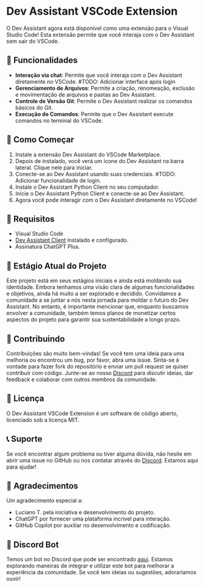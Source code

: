 # Dev Assistant VSCode Extension

O Dev Assistant agora está disponível como uma extensão para o Visual Studio Code! 
Esta extensão permite que você interaja com o Dev Assistant sem sair do VSCode.

## 🌟 Funcionalidades

- **Interação via chat**: Permite que você interaja com o Dev Assistant diretamente no VSCode. #TODO: Adicionar interface após login
- **Gerenciamento de Arquivos**: Permite a criação, renomeação, exclusão e movimentação de arquivos e pastas ao Dev Assistant.
- **Controle de Versão Git**: Permite o Dev Assistant realizar os comandos básicos do Git.
- **Execução de Comandos**: Permite que o Dev Assistant execute comandos no terminal do VSCode.

## 🚀 Como Começar

1. Instale a extensão Dev Assistant do VSCode Marketplace.
2. Depois de instalado, você verá um ícone do Dev Assistant na barra lateral. Clique nele para iniciar.
3. Conecte-se ao Dev Assistant usando suas credenciais. #TODO: Adicionar funcionalidade de login.
4. Instale o Dev Assistant Python Client no seu computador.
5. Inicie o Dev Assistant Python Client e conecte-se ao Dev Assistant.
6. Agora você pode interagir com o Dev Assistant diretamente no VSCode!

## 📜 Requisitos

- Visual Studio Code
- [Dev Assistant Client](https://github.com/lucianotonet/dev-assistant-client) instalado e configurado.
- Assinatura ChatGPT Plus.

## 🌱 Estágio Atual do Projeto

Este projeto está em seus estágios iniciais e ainda está moldando sua identidade. Embora tenhamos uma visão clara de algumas funcionalidades e objetivos, ainda há muito a ser explorado e decidido. Convidamos a comunidade a se juntar a nós nesta jornada para moldar o futuro do Dev Assistant. No entanto, é importante mencionar que, enquanto buscamos envolver a comunidade, também temos planos de monetizar certos aspectos do projeto para garantir sua sustentabilidade a longo prazo.

## 🤝 Contribuindo

Contribuições são muito bem-vindas! Se você tem uma ideia para uma melhoria ou encontrou um bug, por favor, abra uma issue. Sinta-se à vontade para fazer fork do repositório e enviar um pull request se quiser contribuir com código. Junte-se ao nosso [Discord](https://discord.gg/vvcSby8f5) para discutir ideias, dar feedback e colaborar com outros membros da comunidade.

## 📄 Licença

O Dev Assistant VSCode Extension é um software de código aberto, licenciado sob a licença MIT.

## 📞 Suporte

Se você encontrar algum problema ou tiver alguma dúvida, não hesite em abrir uma issue no GitHub ou nos contatar através do [Discord](https://discord.gg/vvcSby8f5). Estamos aqui para ajudar!

## 🙏 Agradecimentos

Um agradecimento especial a:

- Luciano T. pela iniciativa e desenvolvimento do projeto.
- ChatGPT por fornecer uma plataforma incrível para interação.
- GitHub Copilot por auxiliar no desenvolvimento e codificação.

## 🤖 Discord Bot

Temos um bot no Discord que pode ser encontrado [aqui](https://github.com/lucianotonet/dev-assistant-discord-bot). Estamos explorando maneiras de integrar e utilizar este bot para melhorar a experiência da comunidade. Se você tem ideias ou sugestões, adoraríamos ouvir!